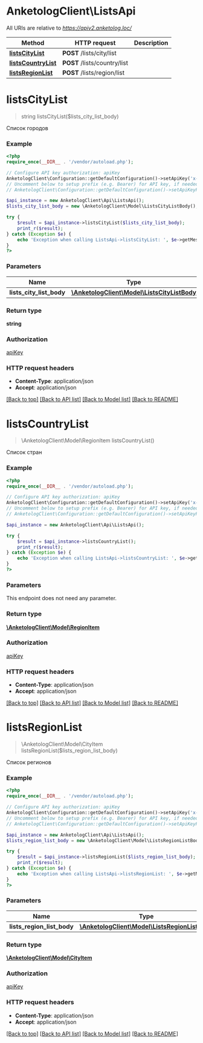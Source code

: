 # AnketologClient\ListsApi

All URIs are relative to *https://apiv2.anketolog.loc/*

Method | HTTP request | Description
------------- | ------------- | -------------
[**listsCityList**](ListsApi.md#listsCityList) | **POST** /lists/city/list | 
[**listsCountryList**](ListsApi.md#listsCountryList) | **POST** /lists/country/list | 
[**listsRegionList**](ListsApi.md#listsRegionList) | **POST** /lists/region/list | 


# **listsCityList**
> string listsCityList($lists_city_list_body)



Список городов

### Example
```php
<?php
require_once(__DIR__ . '/vendor/autoload.php');

// Configure API key authorization: apiKey
AnketologClient\Configuration::getDefaultConfiguration()->setApiKey('x-anketolog-apikey', 'YOUR_API_KEY');
// Uncomment below to setup prefix (e.g. Bearer) for API key, if needed
// AnketologClient\Configuration::getDefaultConfiguration()->setApiKeyPrefix('x-anketolog-apikey', 'Bearer');

$api_instance = new AnketologClient\Api\ListsApi();
$lists_city_list_body = new \AnketologClient\Model\ListsCityListBody(); // \AnketologClient\Model\ListsCityListBody | 

try {
    $result = $api_instance->listsCityList($lists_city_list_body);
    print_r($result);
} catch (Exception $e) {
    echo 'Exception when calling ListsApi->listsCityList: ', $e->getMessage(), PHP_EOL;
}
?>
```

### Parameters

Name | Type | Description  | Notes
------------- | ------------- | ------------- | -------------
 **lists_city_list_body** | [**\AnketologClient\Model\ListsCityListBody**](../Model/\AnketologClient\Model\ListsCityListBody.md)|  |

### Return type

**string**

### Authorization

[apiKey](../../README.md#apiKey)

### HTTP request headers

 - **Content-Type**: application/json
 - **Accept**: application/json

[[Back to top]](#) [[Back to API list]](../../README.md#documentation-for-api-endpoints) [[Back to Model list]](../../README.md#documentation-for-models) [[Back to README]](../../README.md)

# **listsCountryList**
> \AnketologClient\Model\RegionItem listsCountryList()



Список стран

### Example
```php
<?php
require_once(__DIR__ . '/vendor/autoload.php');

// Configure API key authorization: apiKey
AnketologClient\Configuration::getDefaultConfiguration()->setApiKey('x-anketolog-apikey', 'YOUR_API_KEY');
// Uncomment below to setup prefix (e.g. Bearer) for API key, if needed
// AnketologClient\Configuration::getDefaultConfiguration()->setApiKeyPrefix('x-anketolog-apikey', 'Bearer');

$api_instance = new AnketologClient\Api\ListsApi();

try {
    $result = $api_instance->listsCountryList();
    print_r($result);
} catch (Exception $e) {
    echo 'Exception when calling ListsApi->listsCountryList: ', $e->getMessage(), PHP_EOL;
}
?>
```

### Parameters
This endpoint does not need any parameter.

### Return type

[**\AnketologClient\Model\RegionItem**](../Model/RegionItem.md)

### Authorization

[apiKey](../../README.md#apiKey)

### HTTP request headers

 - **Content-Type**: application/json
 - **Accept**: application/json

[[Back to top]](#) [[Back to API list]](../../README.md#documentation-for-api-endpoints) [[Back to Model list]](../../README.md#documentation-for-models) [[Back to README]](../../README.md)

# **listsRegionList**
> \AnketologClient\Model\CityItem listsRegionList($lists_region_list_body)



Список регионов

### Example
```php
<?php
require_once(__DIR__ . '/vendor/autoload.php');

// Configure API key authorization: apiKey
AnketologClient\Configuration::getDefaultConfiguration()->setApiKey('x-anketolog-apikey', 'YOUR_API_KEY');
// Uncomment below to setup prefix (e.g. Bearer) for API key, if needed
// AnketologClient\Configuration::getDefaultConfiguration()->setApiKeyPrefix('x-anketolog-apikey', 'Bearer');

$api_instance = new AnketologClient\Api\ListsApi();
$lists_region_list_body = new \AnketologClient\Model\ListsRegionListBody(); // \AnketologClient\Model\ListsRegionListBody | 

try {
    $result = $api_instance->listsRegionList($lists_region_list_body);
    print_r($result);
} catch (Exception $e) {
    echo 'Exception when calling ListsApi->listsRegionList: ', $e->getMessage(), PHP_EOL;
}
?>
```

### Parameters

Name | Type | Description  | Notes
------------- | ------------- | ------------- | -------------
 **lists_region_list_body** | [**\AnketologClient\Model\ListsRegionListBody**](../Model/\AnketologClient\Model\ListsRegionListBody.md)|  |

### Return type

[**\AnketologClient\Model\CityItem**](../Model/CityItem.md)

### Authorization

[apiKey](../../README.md#apiKey)

### HTTP request headers

 - **Content-Type**: application/json
 - **Accept**: application/json

[[Back to top]](#) [[Back to API list]](../../README.md#documentation-for-api-endpoints) [[Back to Model list]](../../README.md#documentation-for-models) [[Back to README]](../../README.md)

